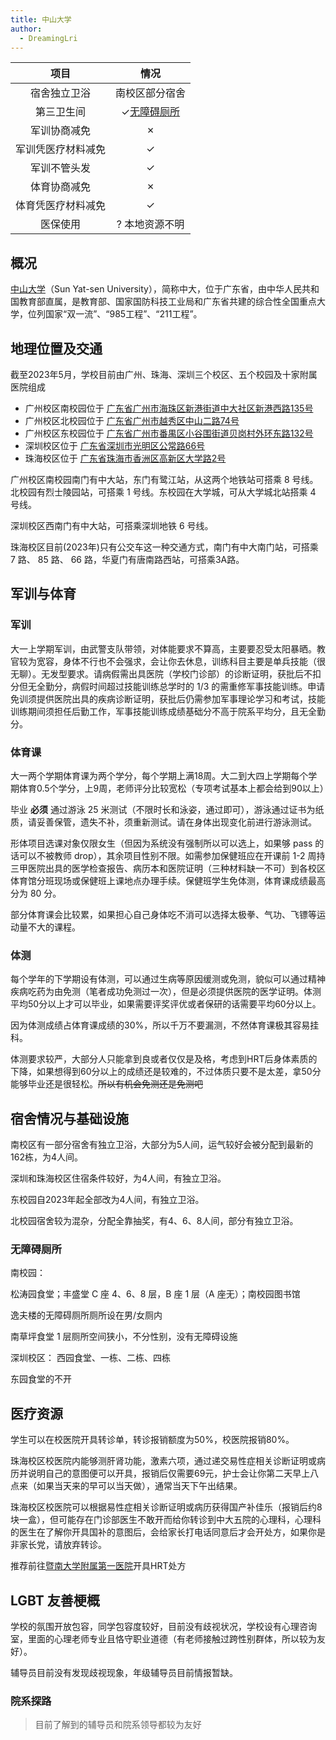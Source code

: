 ```yaml
---
title: 中山大学
author:
  - DreamingLri
---
```


|        项目        |            情况            |
| :----------------: | :------------------------: |
|    宿舍独立卫浴    |       南校区部分宿舍       |
|     第三卫生间     | ✓[无障碍厕所](#无障碍厕所) |
|    军训协商减免    |             ✗              |
| 军训凭医疗材料减免 |             ✓              |
|    军训不管头发    |             ✓              |
|    体育协商减免    |             ✗              |
| 体育凭医疗材料减免 |             ✓              |
|      医保使用      |       ? 本地资源不明       |

## 概况

[中山大学](https://sysu.edu.cn)（Sun Yat-sen University），简称中大，位于广东省，由中华人民共和国教育部直属，是教育部、国家国防科技工业局和广东省共建的综合性全国重点大学，位列国家“双一流”、“985工程”、“211工程”。

## 地理位置及交通

截至2023年5月，学校目前由广州、珠海、深圳三个校区、五个校园及十家附属医院组成

- 广州校区南校园位于 [广东省广州市海珠区新港街道中大社区新港西路135号](https://amap.com/place/B00141IHRZ)
- 广州校区北校园位于 [广东省广州市越秀区中山二路74号](https://amap.com/place/B001403454)
- 广州校区东校园位于 [广东省广州市番禺区小谷围街道贝岗村外环东路132号](https://amap.com/place/B00140BD3O)
- 深圳校区位于 [广东省深圳市光明区公常路66号](https://amap.com/place/B0FFI76FPP)
- 珠海校区位于 [广东省珠海市香洲区高新区大学路2号](https://amap.com/place/B02F402P24)

广州校区南校园南门有中大站，东门有鹭江站，从这两个地铁站可搭乘 8 号线。北校园有烈士陵园站，可搭乘 1 号线。东校园在大学城，可从大学城北站搭乘 4 号线。

深圳校区西南门有中大站，可搭乘深圳地铁 6 号线。

珠海校区目前(2023年)只有公交车这一种交通方式，南门有中大南门站，可搭乘 7 路、 85 路、 66 路，华夏门有唐南路西站，可搭乘3A路。

## 军训与体育

### 军训

大一上学期军训，由武警支队带领，对体能要求不算高，主要要忍受太阳暴晒。教官较为宽容，身体不行也不会强求，会让你去休息，训练科目主要是单兵技能（很无聊）。无发型要求。请病假需出具医院（学校门诊部）的诊断证明，获批后不扣分但无全勤分，病假时间超过技能训练总学时的 1/3 的需重修军事技能训练。申请免训须提供医院出具的疾病诊断证明，获批后仍需参加军事理论学习和考试，技能训练期间须担任后勤工作，军事技能训练成绩基础分不高于院系平均分，且无全勤分。

### 体育课

大一两个学期体育课为两个学分，每个学期上满18周。大二到大四上学期每个学期体育0.5个学分，上9周，老师评分比较宽松（专项考试基本上都会给到90以上）

毕业 **必须** 通过游泳 25 米测试（不限时长和泳姿，通过即可），游泳通过证书为纸质，请妥善保管，遗失不补，须重新测试。请在身体出现变化前进行游泳测试。

形体项目选课对象仅限女生（但因为系统没有强制所以可以选上，如果够 pass 的话可以不被教师 drop），其余项目性别不限。如需参加保健班应在开课前 1-2 周持三甲医院出具的医学检查报告、病历本和医院证明（三种材料缺一不可）到各校区体育馆分班现场或保健班上课地点办理手续。保健班学生免体测，体育课成绩最高分为 80 分。

部分体育课会比较累，如果担心自己身体吃不消可以选择太极拳、气功、飞镖等运动量不大的课程。

### 体测

每个学年的下学期设有体测，可以通过生病等原因缓测或免测，貌似可以通过精神疾病吃药为由免测（笔者成功免测过一次），但是必须提供医院的医学证明。体测平均50分以上才可以毕业，如果需要评奖评优或者保研的话需要平均60分以上。

因为体测成绩占体育课成绩的30%，所以千万不要漏测，不然体育课极其容易挂科。

体测要求较严，大部分人只能拿到良或者仅仅是及格，考虑到HRT后身体素质的下降，如果想得到60分以上的成绩还是较难的，不过体质只要不是太差，拿50分能够毕业还是很轻松。~~所以有机会免测还是免测吧~~

## 宿舍情况与基础设施

南校区有一部分宿舍有独立卫浴，大部分为5人间，运气较好会被分配到最新的162栋，为4人间。

深圳和珠海校区住宿条件较好，为4人间，有独立卫浴。

东校园自2023年起全部改为4人间，有独立卫浴。

北校园宿舍较为混杂，分配全靠抽奖，有4、6、8人间，部分有独立卫浴。

### 无障碍厕所

南校园：

松涛园食堂；丰盛堂 C 座 4、6、8 层，B 座 1 层（A 座无）；南校园图书馆

逸夫楼的无障碍厕所厕所设在男/女厕内

南草坪食堂 1 层厕所空间狭小，不分性别，没有无障碍设施

深圳校区：
西园食堂、一栋、二栋、四栋

东园食堂的不开

<!--珠海校区教学大楼仅 B 区设男厕和独立无障碍厕所，其它区域为男/女厕或只设女厕-->

## 医疗资源

学生可以在校医院开具转诊单，转诊报销额度为50%，校医院报销80%。

珠海校区校医院内能够测肝肾功能，激素六项，通过递交易性症相关诊断证明或病历并说明自己的意图便可以开具，报销后仅需要69元，护士会让你第二天早上八点来（如果当天来的早可以当天做），通常当天下午出结果。

珠海校区校医院可以根据易性症相关诊断证明或病历获得国产补佳乐（报销后约8块一盒），但可能存在门诊部医生不敢开而给你转诊到中大五院的心理科，心理科的医生在了解你开具国补的意图后，会给家长打电话同意后才会开处方，如果你是非家长党，请放弃转诊。

推荐前往[暨南大学附属第一医院](https://mtf.wiki/zh-cn/docs/hrt/jnuh1/)开具HRT处方

## LGBT 友善梗概

学校的氛围开放包容，同学包容度较好，目前没有歧视状况，学校设有心理咨询室，里面的心理老师专业且恪守职业道德（有老师接触过跨性别群体，所以较为友好）。

辅导员目前没有发现歧视现象，年级辅导员目前情报暂缺。

### 院系探路

> 目前了解到的辅导员和院系领导都较为友好
